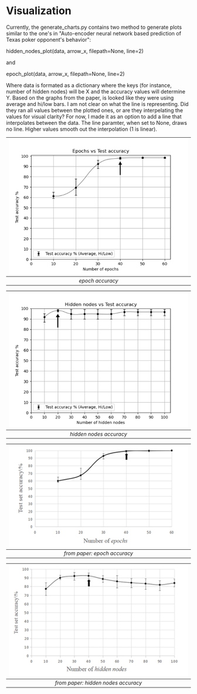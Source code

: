 # Visualization

Currently, the generate_charts.py contains two method to generate plots similar to the one's in "Auto-encoder neural network based prediction of Texas poker opponent's behavior":

hidden_nodes_plot(data, arrow_x, filepath=None, line=2)

and

epoch_plot(data, arrow_x, filepath=None, line=2)

Where data is formated as a dictionary where the keys (for instance, number of hidden nodes) will be X and the accuracy values will determine Y. 
Based on the graphs from the paper, is looked like they were using average and hi/low bars. 
I am not clear on what the line is representing. Did they ran all values between the plotted ones, or are they interpelating the values for visual clarity?
For now, I made it as an option to add a line that interpolates between the data. The line paramter, when set to None, draws no line. Higher values smooth out the interpolation (1 is linear).

| ![epoch_accuracy.png](src\holdup\visualizations\charts\epoch_accuracy.png) | 
|:--:| 
| *epoch accuracy* |

| ![hidden_nodes_accuracy.png](src\holdup\visualizations\charts\hidden_nodes_accuracy.png) | 
|:--:| 
| *hidden nodes accuracy* |

| ![epoch_accuracy.png](src\holdup\visualizations\charts\ref_from_paper_epoch_accuracy.png) | 
|:--:| 
| *from paper: epoch accuracy* |

| ![hidden_nodes_accuracy.png](src\holdup\visualizations\charts\ref_from_paper_hidden_nodes_accuracy.png) | 
|:--:| 
| *from paper: hidden nodes accuracy* |